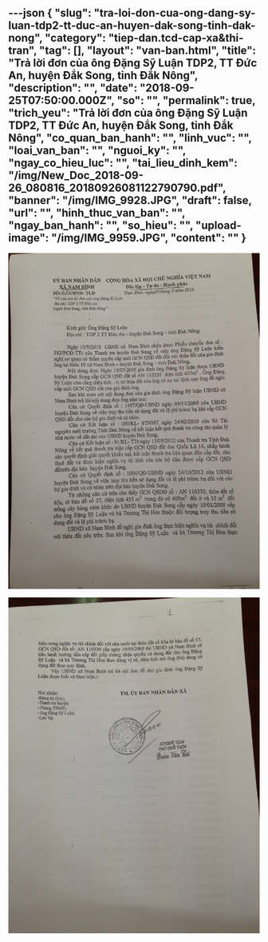 ---json
{
    "slug": "tra-loi-don-cua-ong-dang-sy-luan-tdp2-tt-duc-an-huyen-dak-song-tinh-dak-nong",
    "category": "tiep-dan.tcd-cap-xa&thi-tran",
    "tag": [],
    "layout": "van-ban.html",
    "title": "Trả lời đơn của ông Đặng Sỹ Luận TDP2, TT Đức An, huyện Đắk Song, tỉnh Đắk Nông",
    "description": "",
    "date": "2018-09-25T07:50:00.000Z",
    "so": "",
    "permalink": true,
    "trich_yeu": "Trả lời đơn của ông Đặng Sỹ Luận TDP2, TT Đức An, huyện Đắk Song, tỉnh Đắk Nông",
    "co_quan_ban_hanh": "",
    "linh_vuc": "",
    "loai_van_ban": "",
    "nguoi_ky": "",
    "ngay_co_hieu_luc": "",
    "tai_lieu_dinh_kem": "/img/New_Doc_2018-09-26_080816_20180926081122790790.pdf",
    "banner": "/img/IMG_9928.JPG",
    "draft": false,
    "url": "",
    "hinh_thuc_van_ban": "",
    "ngay_ban_hanh": "",
    "so_hieu": "",
    "upload-image": "/img/IMG_9959.JPG",
    "__content__": ""
}
---
<p><img alt="" src="/img/IMG_9958.JPG" /></p>

<p><img alt="" src="/img/IMG_9959.JPG" /></p>
